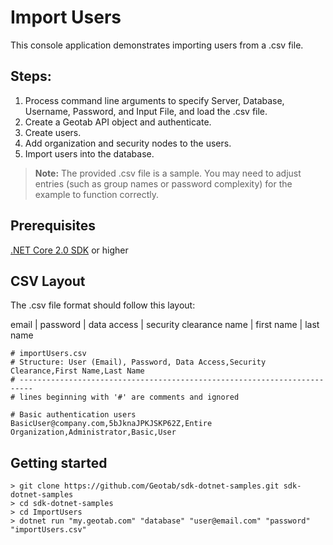 # Import Users

This console application demonstrates importing users from a .csv file.

## Steps:

1. Process command line arguments to specify Server, Database, Username, Password, and Input File, and load the .csv file.
2. Create a Geotab API object and authenticate.
3. Create users.
4. Add organization and security nodes to the users.
5. Import users into the database.

> **Note:** The provided .csv file is a sample. You may need to adjust entries (such as group names or password complexity) for the example to function correctly.

## Prerequisites

[.NET Core 2.0 SDK](https://dot.net/core) or higher

## CSV Layout

The .csv file format should follow this layout:

email | password | data access | security clearance name | first name | last name

```csv
# importUsers.csv
# Structure: User (Email), Password, Data Access,Security Clearance,First Name,Last Name
# -------------------------------------------------------------------------
# lines beginning with '#' are comments and ignored

# Basic authentication users
BasicUser@company.com,5bJknaJPKJSKP62Z,Entire Organization,Administrator,Basic,User
```

## Getting started

```shell
> git clone https://github.com/Geotab/sdk-dotnet-samples.git sdk-dotnet-samples
> cd sdk-dotnet-samples
> cd ImportUsers
> dotnet run "my.geotab.com" "database" "user@email.com" "password" "importUsers.csv"
```
